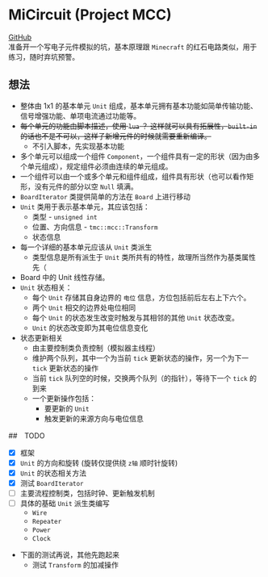# MiCircuit (Project MCC)
 [GitHub](https://github.com/tamce/MiCircuit)  
 准备开一个写电子元件模拟的坑，基本原理跟 `Minecraft` 的红石电路类似，用于练习，随时弃坑预警。
 
## 想法
 * 整体由 1x1 的基本单元 `Unit` 组成，基本单元拥有基本功能如简单传输功能、信号增强功能、单项电流通过功能等。
 * ~~每个单元的功能由脚本描述，使用 `lua` ？ 这样就可以具有拓展性，`built-in` 的话也不是不可以，这样子新增元件的时候就需要重新编译。~~
    * 不引入脚本，先实现基本功能
 * 多个单元可以组成一个组件 `Component`，一个组件具有一定的形状（因为由多个单元组成），规定组件必须由连续的单元组成。
 * 一个组件可以由一个或多个单元和组件组成，组件具有形状（也可以看作矩形，没有元件的部分以空 `Null` 填满。
 * `BoardIterator` 类提供简单的方法在 `Board` 上进行移动
 * `Unit` 类用于表示基本单元，其应该包括：
    * 类型 - `unsigned int`
    * 位置、方向信息 - `tmc::mcc::Transform`
    * 状态信息
 * 每一个详细的基本单元应该从 `Unit` 类派生
    * 类型信息是所有派生于 `Unit` 类所共有的特性，故理所当然作为基类属性先（
 * Board 中的 Unit 线性存储。
 * `Unit` 状态相关：
    * 每个 `Unit` 存储其自身边界的 `电位` 信息，方位包括前后左右上下六个。
    * 两个 `Unit` 相交的边界处电位相同
    * 每个 `Unit` 的状态发生改变时触发与其相邻的其他 `Unit` 状态改变。
    * `Unit` 的状态改变即为其电位信息变化
 * 状态更新相关
    * 由主要控制类负责控制（模拟器主线程）
    * 维护两个队列，其中一个为当前 `tick` 更新状态的操作，另一个为下一 `tick` 更新状态的操作
    * 当前 `tick` 队列空的时候，交换两个队列（的指针），等待下一个 `tick` 的到来
    * 一个更新操作包括：
        * 要更新的 `Unit`
        * 触发更新的来源方向与电位信息

##　TODO
 * [x] 框架
 * [x] `Unit` 的方向和旋转 (旋转仅提供绕 `z轴` 顺时针旋转)
 * [x] `Unit` 的状态相关方法
 * [x] 测试 `BoardIterator`
 * [ ] 主要流程控制类，包括时钟、更新触发机制
 * [ ] 具体的基础 `Unit` 派生类编写
    * `Wire`
    * `Repeater`
    * `Power`
    * `Clock`
 * 下面的测试再说，其他先跑起来
    * 测试 `Transform` 的加减操作
